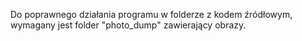Do poprawnego działania programu w folderze z kodem źródłowym, wymagany jest folder "photo_dump" zawierający obrazy.
